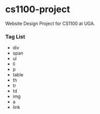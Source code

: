 # cs1100-project
Website Design Project for CS1100 at UGA.

### Tag List
* div
* span
* ul
* li
* p
* table
* th
* tr
* td
* img
* a
* link

